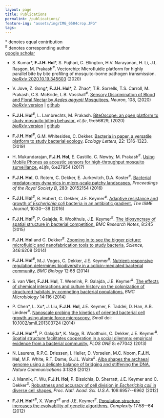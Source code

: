 ```yaml
---
layout: page
title: Publications
permalink: /publications/
feature-img: "assets/img/IMG_0504crop.JPG"
tags:
---
```


\* denotes equal contribution\
<sup>#</sup> denotes corresponding author\
[google scholar](https://scholar.google.com/citations?user=Kib_WzkAAAAJ&hl=en&oi=ao)


- S. Kumar\*, **F.J.H. Hol**\*, S. Pujhari, C. Ellington, H.V. Narayanan, H. Li, J.L. Rasgon, M. Prakash<sup>#</sup>. Vectorchip: Microfluidic platform for highly parallel bite by bite profiling of mosquito-borne pathogen transmission. [*bioRxiv* 2020.10.19.345603](https://www.biorxiv.org/content/10.1101/2020.10.19.345603v1.abstract) (2020)

- V. Jove, Z. Gong\*, **F.J.H. Hol**\*, Z. Zhao\*, T.R. Sorrells, T.S. Carroll, M. Prakash, C.S. McBride, L.B. Vosshall<sup>#</sup>. [Sensory Discrimination of Blood and Floral Nectar by *Aedes aegypti* Mosquitoes.](https://www.cell.com/neuron/pdfExtended/S0896-6273(20)30719-4) *Neuron*, 108, (2020)\
[*bioRxiv* version](https://www.biorxiv.org/content/10.1101/2020.02.27.954206v1.abstract) | [github](https://github.com/VosshallLab/Jove_Vosshall_2020)

- **F.J.H. Hol<sup>#</sup>**, L. Lambrechts, M. Prakash. [BiteOscope: an open platform to study mosquito biting behavior.](https://elifesciences.org/articles/56829) *eLife*, 9:e56829, (2020)\
[*bioRxiv* version](https://www.biorxiv.org/content/10.1101/2020.02.19.955641v1) | [github](https://github.com/felixhol/biteOscope)

- **F.J.H. Hol<sup>#</sup>**, G.M. Whitesides, C. Dekker. [Bacteria in paper, a versatile platform to study bacterial ecology](https://onlinelibrary.wiley.com/doi/full/10.1111/ele.13274). *Ecology Letters*, 22: 1316-1323. (2019)

- H. Mukundarajan, **F.J.H. Hol**, E. Castillo, C. Newby, M. Prakash<sup>#</sup>. [Using Mobile Phones as acoustic sensors for high-throughput
mosquito surveillance.](https://elifesciences.org/articles/27854) *eLife*, 6:e27854 (2017)

- **F.J.H. Hol**, O. Rotem, C. Dekker, E. Jurkevitch, D.A. Koster<sup>#</sup>. [Bacterial predator-prey dynamics in micro-scale patchy
landscapes.](https://royalsocietypublishing.org/doi/full/10.1098/rspb.2015.2154) *Proceedings of the Royal Society B*, 283: 20152154 (2016)

- **F.J.H. Hol<sup>#</sup>**, B. Hubert, C. Dekker, J.E. Keymer<sup>#</sup>. [Adaptive resistance and growth of *Escherichia coli* bacteria in an antibiotic gradient.](https://www.nature.com/articles/ismej2015107/) *The ISME Journal*, 10:30--38 (2016)

- **F.J.H. Hol<sup>#</sup>**, P. Galajda, R. Woolthuis, J.E. Keymer<sup>#</sup>. [The idiosyncrasy of spatial structure in bacterial competition.](https://bmcresnotes.biomedcentral.com/articles/10.1186/s13104-015-1169-x) *BMC Research Notes*, 8:245 (2015)

- **F.J.H. Hol** and C. Dekker<sup>#</sup>. [Zooming in to see the bigger picture: microfluidic and nanofabrication tools to study bacteria.](https://science.sciencemag.org/content/346/6208/1251821) *Science*, 346:6208 (2014)

- **F.J.H. Hol<sup>#</sup>**, M.J. Voges, C. Dekker, J.E. Keymer<sup>#</sup>. [Nutrient-responsive regulation determines biodiversity in a colicin-mediated bacterial community.](https://bmcbiol.biomedcentral.com/articles/10.1186/s12915-014-0068-2) *BMC Biology* 12:68 (2014)

- S. van Vliet, **F.J.H. Hol**, T. Weenink, P. Galajda, J.E. Keymer<sup>#</sup>. [The effects of chemical interactions and culture history on the colonization of structured habitats by competing bacterial populations.](https://bmcmicrobiol.biomedcentral.com/articles/10.1186/1471-2180-14-116) *BMC Microbiology* 14:116 (2014)

- P. Chen\*, L. Xu\*, J. Liu, **F.J.H. Hol**, J.E. Keymer, F. Taddei, D. Han, A.B. Lindner<sup>#</sup>. [Nanoscale probing the kinetics
of oriented bacterial cell growth using atomic force microscopy.](https://onlinelibrary.wiley.com/doi/full/10.1002/smll.201303724?casa_token=EhNS8-L2tewAAAAA%3AdZkvYSs2WbYaUzTjwry4gUIRVZN_FW1InPkr6Wh6hmck-z1TPPjDr26ERIi_Jkwx9fu_Nec_KuNreRg) *Small*
doi: 10.1002/smll.201303724 (2014)

- **F.J.H. Hol**\*<sup>#</sup>, P. Galajda\*, K. Nagy, R. Woolthuis, C. Dekker, J.E. Keymer<sup>#</sup>. [Spatial structure facilitates cooperation in a social dilemma: empirical evidence from a bacterial community.](https://journals.plos.org/plosone/article?id=10.1371/journal.pone.0077042) *PLOS ONE* 8: e77042 (2013)

- N. Laurens, R.P.C. Driessen, I. Heller, D. Vorselen, M.C. Noom, **F.J.H. Hol**, M.F. White, R.T. Dame, G.J.L. Wuite<sup>#</sup>. [Alba shapes the archaeal genome using a delicate balance of bridging and stiffening the DNA.](https://www.nature.com/articles/ncomms2330) *Nature Communications* 3:1328 (2012)

- J. Mannik, F. Wu, **F.J.H. Hol**, P. Bissichia, D. Sherratt, J.E. Keymer and C. Dekker<sup>#</sup>. [Robustness and accuracy of cell division in *Escherichia coli* in diverse cell shapes.](https://www.pnas.org/content/109/18/6957.short) *Proc. Natl. Acad. Sci. U.S.A.* 109:6957--6962 (2012)

- **F.J.H. Hol**\*<sup>#</sup>, X. Wang\*<sup>#</sup> and J.E. Keymer<sup>#</sup>. [Population structure increases the evolvability of genetic algorithms.](https://onlinelibrary.wiley.com/doi/abs/10.1002/cplx.21392) *Complexity* 17:58--64 (2012)  
<!-- \* denotes equal contribution -->
<!-- {: reversed="reversed"}
 -->
<!-- Type on Strap is based on Type Theme, a free and open-source theme for [Jekyll](http://jekyllrb.com/), licensed under the MIT License.

Head over to the [theme's documentation](https://github.io/sylhare/Type-on-Strap) for much more information about Type on Strap or to install this theme on your own Jekyll site.

This file is an example of a page in Jekyll, that automatically shows up in the header navigation, you can delete or modify this file freely. -->

